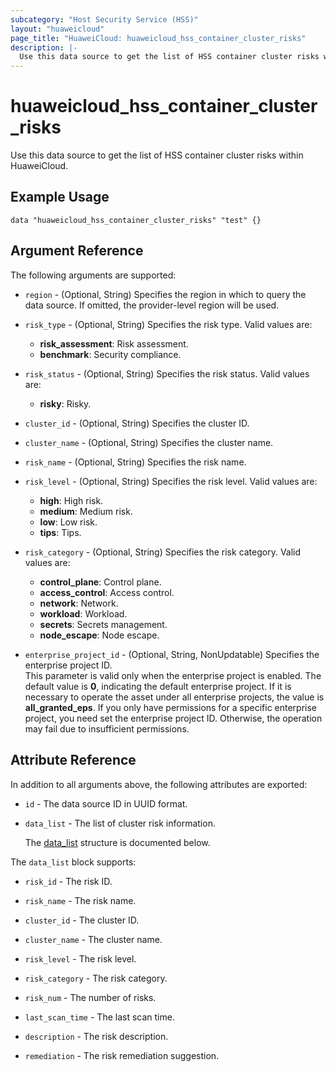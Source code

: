 ```yaml
---
subcategory: "Host Security Service (HSS)"
layout: "huaweicloud"
page_title: "HuaweiCloud: huaweicloud_hss_container_cluster_risks"
description: |-
  Use this data source to get the list of HSS container cluster risks within HuaweiCloud.
---
```


# huaweicloud_hss_container_cluster_risks

Use this data source to get the list of HSS container cluster risks within HuaweiCloud.

## Example Usage

```hcl
data "huaweicloud_hss_container_cluster_risks" "test" {}
```

## Argument Reference

The following arguments are supported:

* `region` - (Optional, String) Specifies the region in which to query the data source.
  If omitted, the provider-level region will be used.

* `risk_type` - (Optional, String) Specifies the risk type. Valid values are:
  + **risk_assessment**: Risk assessment.
  + **benchmark**: Security compliance.

* `risk_status` - (Optional, String) Specifies the risk status. Valid values are:
  + **risky**: Risky.

* `cluster_id` - (Optional, String) Specifies the cluster ID.

* `cluster_name` - (Optional, String) Specifies the cluster name.

* `risk_name` - (Optional, String) Specifies the risk name.

* `risk_level` - (Optional, String) Specifies the risk level. Valid values are:
  + **high**: High risk.
  + **medium**: Medium risk.
  + **low**: Low risk.
  + **tips**: Tips.

* `risk_category` - (Optional, String) Specifies the risk category. Valid values are:
  + **control_plane**: Control plane.
  + **access_control**: Access control.
  + **network**: Network.
  + **workload**: Workload.
  + **secrets**: Secrets management.
  + **node_escape**: Node escape.

* `enterprise_project_id` - (Optional, String, NonUpdatable) Specifies the enterprise project ID.  
  This parameter is valid only when the enterprise project is enabled.
  The default value is **0**, indicating the default enterprise project.
  If it is necessary to operate the asset under all enterprise projects, the value is **all_granted_eps**.
  If you only have permissions for a specific enterprise project, you need set the enterprise project ID. Otherwise,
  the operation may fail due to insufficient permissions.

## Attribute Reference

In addition to all arguments above, the following attributes are exported:

* `id` - The data source ID in UUID format.

* `data_list` - The list of cluster risk information.

  The [data_list](#data_list_struct) structure is documented below.

<a name="data_list_struct"></a>
The `data_list` block supports:

* `risk_id` - The risk ID.

* `risk_name` - The risk name.

* `cluster_id` - The cluster ID.

* `cluster_name` - The cluster name.

* `risk_level` - The risk level.

* `risk_category` - The risk category.

* `risk_num` - The number of risks.

* `last_scan_time` - The last scan time.

* `description` - The risk description.

* `remediation` - The risk remediation suggestion.
